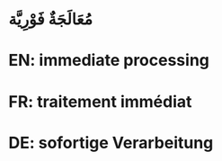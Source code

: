 # مُعَالَجَةٌ فَوْرِيَّة

# EN: immediate processing

# FR: traitement immédiat

# DE: sofortige Verarbeitung
